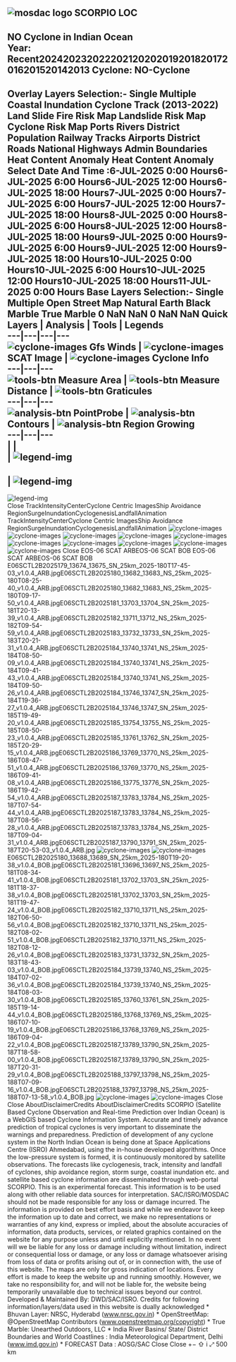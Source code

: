 ![mosdac logo](https://mosdac.gov.in/scorpio/assets/img/transparent_mosdac_rapid.png) SCORPIO  LOC   
---  
NO Cyclone in Indian Ocean   
Year: Recent202420232022202120202019201820172016201520142013 Cyclone: NO-Cyclone  
---  
Overlay Layers 
Selection:-
Single
Multiple
Coastal Inundation
Cyclone Track (2013-2022)
Land Slide
Fire Risk Map
Landslide Risk Map
Cyclone Risk Map
Ports
Rivers
District Population
Railway Tracks
Airports
District Roads
National Highways
Admin Boundaries
Heat Content Anomaly 
Heat Content Anomaly
Select Date And Time :6-JUL-2025 0:00 Hours6-JUL-2025 6:00 Hours6-JUL-2025 12:00 Hours6-JUL-2025 18:00 Hours7-JUL-2025 0:00 Hours7-JUL-2025 6:00 Hours7-JUL-2025 12:00 Hours7-JUL-2025 18:00 Hours8-JUL-2025 0:00 Hours8-JUL-2025 6:00 Hours8-JUL-2025 12:00 Hours8-JUL-2025 18:00 Hours9-JUL-2025 0:00 Hours9-JUL-2025 6:00 Hours9-JUL-2025 12:00 Hours9-JUL-2025 18:00 Hours10-JUL-2025 0:00 Hours10-JUL-2025 6:00 Hours10-JUL-2025 12:00 Hours10-JUL-2025 18:00 Hours11-JUL-2025 0:00 Hours
Base Layers 
Selection:-
Single
Multiple
Open Street Map
Natural Earth
Black Marble
True Marble
0 NaN NaN
0 NaN NaN
Quick Layers | Analysis | Tools | Legends  
---|---|---|---  
![cyclone-images](https://mosdac.gov.in/scorpio/assets/img/wind.png) Gfs Winds |  ![cyclone-images](https://mosdac.gov.in/scorpio/assets/img/scat_wind_2.png) SCAT Image |  ![cyclone-images](https://mosdac.gov.in/scorpio/assets/img/cyclone-icon.png) Cyclone Info  
---|---|---  
![tools-btn](https://mosdac.gov.in/scorpio/assets/img/area-icon-small.png) Measure Area |  ![tools-btn](https://mosdac.gov.in/scorpio/assets/img/distance-icon-small.png) Measure Distance |  ![tools-btn](https://mosdac.gov.in/scorpio/assets/img/graticule-icon-small.png) Graticules  
---|---|---  
![analysis-btn](https://mosdac.gov.in/scorpio/assets/img/point_icon.png) PointProbe |  ![analysis-btn](https://mosdac.gov.in/scorpio/assets/img/contour_icon.png) Contours |  ![analysis-btn](https://mosdac.gov.in/scorpio/assets/img/region_icon.png) Region Growing  
---|---|---  
|  |   
|  ![legend-img](https://mosdac.gov.in/geoserver_2/cyc_track/wms?TRANSPARENT=true&SERVICE=WMS&VERSION=1.3.0&REQUEST=GetLegendGraphic&LAYER=coastal_inun_maxele&FORMAT=image/png&STYLES=undefined)  
---  
|  ![legend-img](https://mosdac.gov.in/geoserver_2/ocean_sci/wms?TRANSPARENT=true&SERVICE=WMS&VERSION=1.3.0&REQUEST=GetLegendGraphic&LAYER=ocean_sci:GEO_TCHCPANO_000&FORMAT=image/png&STYLES=undefined)  
---  
![legend-img](https://mosdac.gov.in/scorpio/assets/img/cyc_legend.png)  
Close
TrackIntensityCenterCyclone Centric ImagesShip Avoidance RegionSurgeInundationCyclogenesisLandfallAnimation TrackIntensityCenterCyclone Centric ImagesShip Avoidance RegionSurgeInundationCyclogenesisLandfallAnimation
![cyclone-images](https://mosdac.gov.in/scorpio/Images/NoImage.jpg)
![cyclone-images](https://mosdac.gov.in/scorpio/Images/NoImage.jpg)
![cyclone-images](https://mosdac.gov.in/scorpio/Images/NoImage.jpg)
![cyclone-images](https://mosdac.gov.in/scorpio/Images/NoImage.jpg)
![cyclone-images](https://mosdac.gov.in/scorpio/Images/NoImage.jpg)
![cyclone-images](https://mosdac.gov.in/scorpio/Images/NoImage.jpg)
![cyclone-images](https://mosdac.gov.in/scorpio/Images/NoImage.jpg)
![cyclone-images](https://mosdac.gov.in/scorpio/Images/NoImage.jpg)
![cyclone-images](https://mosdac.gov.in/scorpio/Images/NoImage.jpg)
![cyclone-images](https://mosdac.gov.in/scorpio/Images/NoImage.jpg)
Close
EOS-06 SCAT ARBEOS-06 SCAT BOB EOS-06 SCAT ARBEOS-06 SCAT BOB
E06SCTL2B2025179_13674_13675_SN_25km_2025-180T17-45-03_v1.0.4_ARB.jpgE06SCTL2B2025180_13682_13683_NS_25km_2025-180T08-25-40_v1.0.4_ARB.jpgE06SCTL2B2025180_13682_13683_NS_25km_2025-180T09-17-50_v1.0.4_ARB.jpgE06SCTL2B2025181_13703_13704_SN_25km_2025-181T20-13-39_v1.0.4_ARB.jpgE06SCTL2B2025182_13711_13712_NS_25km_2025-182T09-54-59_v1.0.4_ARB.jpgE06SCTL2B2025183_13732_13733_SN_25km_2025-183T20-21-31_v1.0.4_ARB.jpgE06SCTL2B2025184_13740_13741_NS_25km_2025-184T08-50-09_v1.0.4_ARB.jpgE06SCTL2B2025184_13740_13741_NS_25km_2025-184T09-41-43_v1.0.4_ARB.jpgE06SCTL2B2025184_13740_13741_NS_25km_2025-184T09-50-26_v1.0.4_ARB.jpgE06SCTL2B2025184_13746_13747_SN_25km_2025-184T19-36-27_v1.0.4_ARB.jpgE06SCTL2B2025184_13746_13747_SN_25km_2025-185T19-49-20_v1.0.4_ARB.jpgE06SCTL2B2025185_13754_13755_NS_25km_2025-185T08-50-23_v1.0.4_ARB.jpgE06SCTL2B2025185_13761_13762_SN_25km_2025-185T20-29-15_v1.0.4_ARB.jpgE06SCTL2B2025186_13769_13770_NS_25km_2025-186T08-47-51_v1.0.4_ARB.jpgE06SCTL2B2025186_13769_13770_NS_25km_2025-186T09-41-08_v1.0.4_ARB.jpgE06SCTL2B2025186_13775_13776_SN_25km_2025-186T19-42-54_v1.0.4_ARB.jpgE06SCTL2B2025187_13783_13784_NS_25km_2025-187T07-54-44_v1.0.4_ARB.jpgE06SCTL2B2025187_13783_13784_NS_25km_2025-187T08-56-28_v1.0.4_ARB.jpgE06SCTL2B2025187_13783_13784_NS_25km_2025-187T09-04-31_v1.0.4_ARB.jpgE06SCTL2B2025187_13790_13791_SN_25km_2025-187T20-53-03_v1.0.4_ARB.jpg
![cyclone-images](https://mosdac.gov.in/live_data/fileServer/CycloneArchiveImages/SCAT/EOS06_ARB/E06SCTL2B2025187_13790_13791_SN_25km_2025-187T20-53-03_v1.0.4_ARB.jpg) ![cyclone-images](https://mosdac.gov.in/scorpio/Images/NoImage.jpg)
E06SCTL2B2025180_13688_13689_SN_25km_2025-180T19-20-38_v1.0.4_BOB.jpgE06SCTL2B2025181_13696_13697_NS_25km_2025-181T08-34-41_v1.0.4_BOB.jpgE06SCTL2B2025181_13702_13703_SN_25km_2025-181T18-37-38_v1.0.4_BOB.jpgE06SCTL2B2025181_13702_13703_SN_25km_2025-181T19-47-24_v1.0.4_BOB.jpgE06SCTL2B2025182_13710_13711_NS_25km_2025-182T06-50-56_v1.0.4_BOB.jpgE06SCTL2B2025182_13710_13711_NS_25km_2025-182T08-02-51_v1.0.4_BOB.jpgE06SCTL2B2025182_13710_13711_NS_25km_2025-182T08-12-26_v1.0.4_BOB.jpgE06SCTL2B2025183_13731_13732_SN_25km_2025-183T18-43-03_v1.0.4_BOB.jpgE06SCTL2B2025184_13739_13740_NS_25km_2025-184T07-02-36_v1.0.4_BOB.jpgE06SCTL2B2025184_13739_13740_NS_25km_2025-184T08-03-30_v1.0.4_BOB.jpgE06SCTL2B2025185_13760_13761_SN_25km_2025-185T19-14-44_v1.0.4_BOB.jpgE06SCTL2B2025186_13768_13769_NS_25km_2025-186T07-10-19_v1.0.4_BOB.jpgE06SCTL2B2025186_13768_13769_NS_25km_2025-186T09-04-22_v1.0.4_BOB.jpgE06SCTL2B2025187_13789_13790_SN_25km_2025-187T18-58-00_v1.0.4_BOB.jpgE06SCTL2B2025187_13789_13790_SN_25km_2025-187T20-31-29_v1.0.4_BOB.jpgE06SCTL2B2025188_13797_13798_NS_25km_2025-188T07-09-16_v1.0.4_BOB.jpgE06SCTL2B2025188_13797_13798_NS_25km_2025-188T07-13-58_v1.0.4_BOB.jpg
![cyclone-images](https://mosdac.gov.in/live_data/fileServer/CycloneArchiveImages/SCAT/EOS06_BOB/E06SCTL2B2025188_13797_13798_NS_25km_2025-188T07-13-58_v1.0.4_BOB.jpg) ![cyclone-images](https://mosdac.gov.in/scorpio/Images/NoImage.jpg)
Close
Close
AboutDisclaimerCredits AboutDisclaimerCredits
SCORPIO (Satellite Based Cyclone Observation and Real-time Prediction over Indian Ocean) is a WebGIS based Cyclone Information System. Accurate and timely advance prediction of tropical cyclones is very important to disseminate the warnings and preparedness. Prediction of development of any cyclone system in the North Indian Ocean is being done at Space Applications Centre (ISRO) Ahmedabad, using the in-house developed algorithms. Once the low-pressure system is formed, it is continuously monitored by satellite observations. The forecasts like cyclogenesis, track, intensity and landfall of cyclones, ship avoidance region, storm surge, coastal inundation etc. and satellite based cyclone information are disseminated through web-portal SCORPIO. 
This is an experimental forecast. This information is to be used along with other reliable data sources for interpretation. SAC/ISRO/MOSDAC should not be made responsible for any loss or damage incurred. The information is provided on best effort basis and while we endeavor to keep the information up to date and correct, we make no representations or warranties of any kind, express or implied, about the absolute accuracies of information, data products, services, or related graphics contained on the website for any purpose unless and until explicitly mentioned. In no event will we be liable for any loss or damage including without limitation, indirect or consequential loss or damage, or any loss or damage whatsoever arising from loss of data or profits arising out of, or in connection with, the use of this website. The maps are only for gross indication of locations. Every effort is made to keep the website up and running smoothly. However, we take no responsibility for, and will not be liable for, the website being temporarily unavailable due to technical issues beyond our control. Developed & Maintained By: DWD/SAC/ISRO.
Credits for following information/layers/data used in this website is dually acknowledged * Bhuvan Layer: NRSC, Hyderabd (www.nrsc.gov.in) * OpenStreetMap: @OpenStreetMap Contributors (www.openstreetmap.org/copyright) * True Marble: Unearthed Outdoors, LLC * India River Basins/ State/ District Boundaries and World Coastlines : India Meteorological Department, Delhi (www.imd.gov.in) * FORECAST Data : AOSG/SAC 
Close
Close
+−
⇧
i
⤢
500 km
